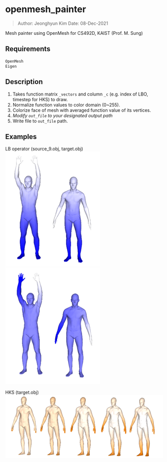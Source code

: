 # openmesh_painter
> Author: Jeonghyun Kim 
> Date: 08-Dec-2021

Mesh painter using OpenMesh for CS492D, KAIST (Prof. M. Sung)

## Requirements
```
OpenMesh
Eigen
```

## Description
1. Takes function matrix `_vectors` and column `_c` (e.g. index of LBO, timestep for HKS) to draw. 
2. Normalize function values to color domain (0~255).
3. Colorize face of mesh with averaged function value of its vertices. 
4. *Modify `out_file` to your designated output path*
5. Write file to `out_file` path.

## Examples
LB operator (source_9.obj, target.obj) 
<img src="./lambda_0.PNG" width="300px"> <img src="./lambda_2.PNG" width="300px">

HKS (target.obj)  
<img src="./target_hks.PNG" width="500px">
